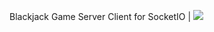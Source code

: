 Blackjack Game Server Client for SocketIO | [![](https://jitpack.io/v/bws9000/blackjack-socket-client.svg)](https://jitpack.io/#bws9000/blackjack-socket-client)

